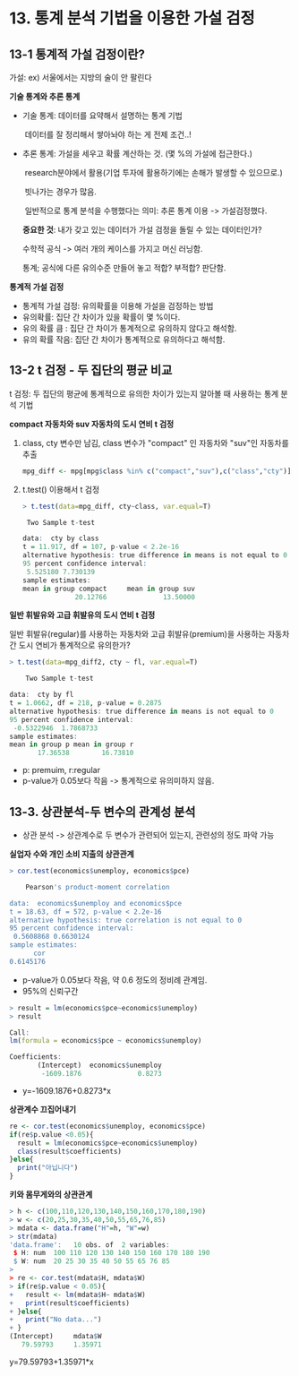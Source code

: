# 13. 통계 분석 기법을 이용한 가설 검정

## 13-1 통계적 가설 검정이란?

가설: ex) 서울에서는 지방의 술이 안 팔린다

**기술 통계와 추론 통계**

- 기술 통계: 데이터를 요약해서 설명하는 통계 기법

  ​		  데이터를 잘 정리해서 쌓아놔야 하는 게 전제 조건..!

- 추론 통계: 가설을 세우고 확률 계산하는 것. (몇 %의 가설에 접근한다.)

  ​		   research분야에서 활용(기업 투자에 활용하기에는 손해가 발생할 수 있으므로.)

  ​		   빗나가는 경우가 많음. 

  ​		   일반적으로 통계 분석을 수행했다는 의미: 추론 통계 이용 -> 가설검정했다.

  **중요한 것**: 내가 갖고 있는 데이터가 가설 검정을 돌릴 수 있는 데이터인가?		   

  수학적 공식 -> 여러 개의 케이스를 가지고 머신 러닝함.

  통계; 공식에 다른 유의수준 만들어 놓고 적합? 부적합? 판단함.

**통계적 가설 검정**

- 통계적 가설 검정: 유의확률을 이용해 가설을 검정하는 방법
- 유의확률: 집단 간 차이가 있을 확률이 몇 %이다. 
- 유의 확률 큼 : 집단 간 차이가 통계적으로 유의하지 않다고 해석함.
- 유의 확률 작음: 집단 간 차이가 통계적으로 유의하다고 해석함.

## 13-2 t 검정 - 두 집단의 평균 비교

t 검정: 두 집단의 평균에 통계적으로 유의한 차이가 있는지 알아볼 때 사용하는 통계 분석 기법

**compact 자동차와 suv 자동차의 도시 연비 t 검정**

1. class, cty 변수만 남김, class 변수가 "compact" 인 자동차와 "suv"인 자동차를 추출

   ```r
   mpg_diff <- mpg[mpg$class %in% c("compact","suv"),c("class","cty")]
   ```

2. t.test() 이용해서 t 검정

   ```r
   > t.test(data=mpg_diff, cty~class, var.equal=T)

   	Two Sample t-test

   data:  cty by class
   t = 11.917, df = 107, p-value < 2.2e-16
   alternative hypothesis: true difference in means is not equal to 0
   95 percent confidence interval:
    5.525180 7.730139
   sample estimates:
   mean in group compact     mean in group suv 
                20.12766              13.50000 
   ```

**일반 휘발유와 고급 휘발유의 도시 연비 t 검정**

일반 휘발유(regular)를 사용하는 자동차와 고급 휘발유(premium)을 사용하는 자동차 간 도시 연비가 통계적으로 유의한가?

```R
> t.test(data=mpg_diff2, cty ~ fl, var.equal=T)

	Two Sample t-test

data:  cty by fl
t = 1.0662, df = 218, p-value = 0.2875
alternative hypothesis: true difference in means is not equal to 0
95 percent confidence interval:
 -0.5322946  1.7868733
sample estimates:
mean in group p mean in group r 
       17.36538        16.73810 
```

- p: premuim, r:regular
- p-value가 0.05보다 작음 -> 통계적으로 유의미하지 않음.

## 13-3. 상관분석-두 변수의 관계성 분석

- 상관 분석 -> 상관계수로 두 변수가 관련되어 있는지, 관련성의 정도 파악 가능

**실업자 수와 개인 소비 지출의 상관관계**

```R
> cor.test(economics$unemploy, economics$pce)

	Pearson's product-moment correlation

data:  economics$unemploy and economics$pce
t = 18.63, df = 572, p-value < 2.2e-16
alternative hypothesis: true correlation is not equal to 0
95 percent confidence interval:
 0.5608868 0.6630124
sample estimates:
      cor 
0.6145176 
```

- p-value가 0.05보다 작음, 약 0.6 정도의 정비례 관계임.
- 95%의 신뢰구간

```R
> result = lm(economics$pce~economics$unemploy)
> result

Call:
lm(formula = economics$pce ~ economics$unemploy)

Coefficients:
       (Intercept)  economics$unemploy  
        -1609.1876              0.8273  
```

- y=-1609.1876+0.8273*x

**상관계수 끄집어내기**

```R
re <- cor.test(economics$unemploy, economics$pce)
if(re$p.value <0.05){
  result = lm(economics$pce~economics$unemploy)
  class(result$coefficients)
}else{
  print("아닙니다")
}
```

**키와 몸무게와의 상관관계**

```R
> h <- c(100,110,120,130,140,150,160,170,180,190)
> w <- c(20,25,30,35,40,50,55,65,76,85)
> mdata <- data.frame("H"=h, "W"=w)
> str(mdata)
'data.frame':	10 obs. of  2 variables:
 $ H: num  100 110 120 130 140 150 160 170 180 190
 $ W: num  20 25 30 35 40 50 55 65 76 85
> 
> re <- cor.test(mdata$H, mdata$W)
> if(re$p.value < 0.05){
+   result <- lm(mdata$H~ mdata$W)
+   print(result$coefficients)
+ }else{
+   print("No data...")
+ }
(Intercept)     mdata$W 
   79.59793     1.35971 
```

y=79.59793+1.35971*x





